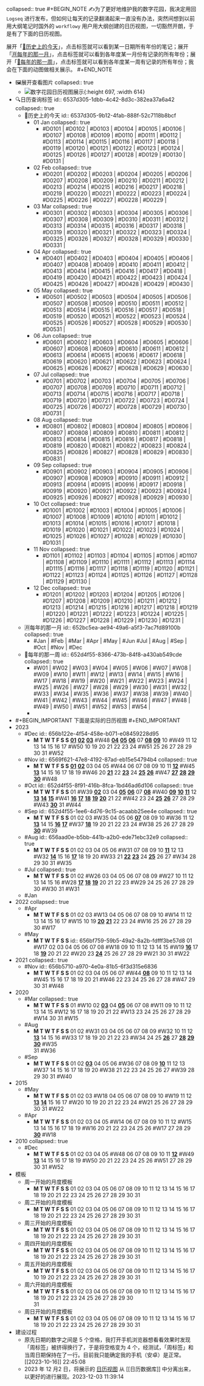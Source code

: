 collapsed:: true
#+BEGIN_NOTE
✍为了更好地维护我的数字花园，我决定用回 `Logseq` 进行发布，但如何让每天的记录翻涌起来一直没有办法，突然间想到以前用大纲笔记时国外的 `workflowy` 用户用大纲创建的日历视图，一切豁然开朗，于是有了下面的日历视图。

展开「[📆历史上的今天](((6537d305-9b12-4fab-888f-52c7118b8bcf)))」，点击标签就可以看到某一日期所有年份的笔记；展开「[🈷每年的那一月](((652bc5ea-ae94-49a6-a5f3-7ac7fd89100b)))」，点击标签就可以看到各年度某一月份有记录的所有年份；展开「[🌠每年的那一周](((652d4f55-8366-473b-84f8-a430ab549cde)))」，点击标签就可以看到各年度某一周有记录的所有年份；我会在下面的动图做相关展示。
#+END_NOTE

- 🖼展开查看图片
  collapsed:: true
	- ![数字花园日历视图展示](https://cdn.jsdelivr.net/gh/wanghusw/Pic//DigitalGarden/数字花园日历视图展示.gif){:height 697, :width 614}
- 🔍日历查询标签
  id:: 6537d305-1dbb-4c42-8d3c-382ea37a6a42
  collapsed:: true
	- 📆历史上的今天
	  id:: 6537d305-9b12-4fab-888f-52c7118b8bcf
		- 01 Jan
		  collapsed:: true
			- #D0101 | #D0102 | #D0103 | #D0104 | #D0105 | 
			  #D0106 | #D0107 | #D0108 | #D0109 | #D0110 | 
			  #D0111 | #D0112 | #D0113 | #D0114 | #D0115 | 
			  #D0116 | #D0117 | #D0118 | #D0119 | #D0120 | 
			  #D0121 | #D0122 | #D0123 | #D0124 | #D0125 | 
			  #D0126 | #D0127 | #D0128 | #D0129 | #D0130 |
			  #D0131 |
		- 02 Feb
		  collapsed:: true
			- #D0201 | #D0202 | #D0203 | #D0204 | #D0205 | 
			  #D0206 | #D0207 | #D0208 | #D0209 | #D0210 | 
			  #D0211 | #D0212 | #D0213 | #D0214 | #D0215 | 
			  #0D216 | #D0217 | #D0218 | #D0219 | #D0220 |
			  #D0221 | #D0222 | #D0223 | #D0224 | #D0225 | 
			  #D0226 | #D0227 | #D0228 | #D0229 |
		- 03 Mar
		  collapsed:: true
			- #D0301 | #D0302 | #D0303 | #D0304 | #D0305 | 
			  #D0306 | #D0307 | #D0308 | #D0309 | #D0310 | 
			  #D0311 | #D0312 | #D0313 | #D0314 | #D0315 | 
			  #D0316 | #D0317 | #D0318 | #D0319 | #D0320 | 
			  #D0321 | #D0322 | #D0323 | #D0324 | #D0325 | 
			  #D0326 | #D0327 | #D0328 | #D0329 | #D0330 | 
			  #D0331 |
		- 04 Apr
		  collapsed:: true
			- #D0401 | #D0402 | #D0403 | #D0404 | #D0405 | 
			  #D0406 | #D0407 | #D0408 | #D0409 | #D0410 | 
			  #D0411 | #D0412 | #D0413 | #D0414 | #D0415 | 
			  #D0416 | #D0417 | #D0418 | #D0419 | #D0420 | 
			  #D0421 | #D0422 | #D0423 | #D0424 | #D0425 | 
			  #D0426 | #D0427 | #D0428 | #D0429 | #D0430 |
		- 05 May
		  collapsed:: true
			- #D0501 | #D0502 | #D0503 | #D0504 | #D0505 | 
			  #D0506 | #D0507 | #D0508 | #D0509 | #D0510 | 
			  #D0511 | #D0512 | #D0513 | #D0514 | #D0515 | 
			  #D0516 | #D0517 | #D0518 | #D0519 | #D0520 | 
			  #D0521 | #D0522 | #D0523 | #D0524 | #D0525 | 
			  #D0526 | #D0527 | #D0528 | #D0529 | #D0530 | 
			  #D0531 |
		- 06 Jun
		  collapsed:: true
			- #D0601 | #D0602 | #D0603 | #D0604 | #D0605 | 
			  #D0606 | #D0607 | #D0608 | #D0609 | #D0610 | 
			  #D0611 | #D0612 | #D0613 | #D0614 | #D0615 | 
			  #D0616 | #D0617 | #D0618 | #D0619 | #D0620 |
			  #D0621 | #D0622 | #D0623 | #D0624 | #D0625 | 
			  #D0626 | #D0627 | #D0628 | #D0629 | #D0630 |
		- 07 Jul
		  collapsed:: true
			- #D0701 | #D0702 | #D0703 | #D0704 | #D0705 | 
			  #D0706 | #D0707 | #D0708 | #D0709 | #D0710 | 
			  #D0711 | #D0712 | #D0713 | #D0714 | #D0715 | 
			  #D0716 | #D0717 | #D0718 | #D0719 | #D0720 | 
			  #D0721 | #D0722 | #D0723 | #D0724 | #D0725 | 
			  #D0726 | #D0727 | #D0728 | #D0729 | #D0730 | 
			  #D0731 |
		- 08 Aug
		  collapsed:: true
			- #D0801 | #D0802 | #D0803 | #D0804 | #D0805 | 
			  #D0806 | #D0807 | #D0808 | #D0809 | #D0810 | 
			  #D0811 | #D0812 | #D0813 | #D0814 | #D0815 | 
			  #D0816 | #D0817 | #D0818 | #D0819 | #D0820 | 
			  #D0821 | #D0822 | #D0823 | #D0824 | #D0825 | 
			  #D0826 | #D0827 | #D0828 | #D0829 | #D0830 | 
			  #D0831 |
		- 09 Sep
		  collapsed:: true
			- #D0901 | #D0902 | #D0903 | #D0904 | #D0905 | 
			  #D0906 | #D0907 | #D0908 | #D0909 | #D0910 | 
			  #D0911 | #D0912 | #D0913 | #D0914 | #D0915 | 
			  #D0916 | #D0917 | #D0918 | #D0919 | #D0920 | 
			  #D0921 | #D0922 | #D0923 | #D0924 | #D0925 | 
			  #D0926 | #D0927 | #D0928 | #D0929 | #D0930 |
		- 10 Oct
		  collapsed:: true
			- #D1001 | #D1002 | #D1003 | #D1004 | #D1005 | 
			  #D1006 | #D1007 | #D1008 | #D1009 | #D1010 | 
			  #D1011 | #D1012 | #D1013 | #D1014 | #D1015 | 
			  #D1016 | #D1017 | #D1018 | #D1019 | #D1020 | 
			  #D1021 | #D1022 | #D1023 | #D1024 | #D1025 | 
			  #D1026 | #D1027 | #D1028 | #D1029 | #D1030 | 
			  #D1031 |
		- 11 Nov
		  collapsed:: true
			- #D1101 | #D1102 | #D1103 | #D1104 | #D1105 | 
			  #D1106 | #D1107 | #D1108 | #D1109 | #D1110 | 
			  #D1111 | #D1112 | #D1113 | #D1114 | #D1115 | 
			  #D1116 | #D1117 | #D1118 | #D1119 | #D1120 | 
			  #D1121 | #D1122 | #D1123 | #D1124 | #D1125 | 
			  #D1126 | #D1127 | #D1128 | #D1129 | #D1130 |
		- 12 Dec
		  collapsed:: true
			- #D1201 | #D1202 | #D1203 | #D1204 | #D1205 | 
			  #D1206 | #D1207 | #D1208 | #D1209 | #D1210 | 
			  #D1211 | #D1212 | #D1213 | #D1214 | #D1215 | 
			  #D1216 | #D1217 | #D1218 | #D1219 | #D1220 | 
			  #D1221 | #D1222 | #D1223 | #D1224 | #D1225 | 
			  #D1226 | #D1227 | #D1228 | #D1229 | #D1230 | 
			  #D1231 |
	- 🈷每年的那一月
	  id:: 652bc5ea-ae94-49a6-a5f3-7ac7fd89100b
	  collapsed:: true
		- #Jan | #Feb | #Mar | #Apr | #May | #Jun
		  #Jul  | #Aug | #Sep | #Oct | #Nov | #Dec
	- 🌠每年的那一周
	  id:: 652d4f55-8366-473b-84f8-a430ab549cde
	  collapsed:: true
		- #W01 | #W02 | #W03 | #W04 | #W05 | #W06 | 
		  #W07 | #W08 | #W09 | #W10 | #W11 | #W12 | 
		  #W13 | #W14 | #W15 | #W16 | #W17 | #W18 | 
		  #W19 | #W20 | #W21 | #W22 | #W23 | #W24 | 
		  #W25 | #W26 | #W27 | #W28 | #W29 | #W30 | 
		  #W31 | #W32 | #W33 | #W34 | #W35 | #W36 | 
		  #W37 | #W38 | #W39 | #W40 | #W41 | #W42 | 
		  #W43 | #W44 | #W45 | #W46 | #W47 | #W48 | 
		  #W49 | #W50 | #W51 | #W52 | #W53 | #W54 |
		-
- #+BEGIN_IMPORTANT
  下面是实际的日历视图
  #+END_IMPORTANT
- 2023
	- #Dec
	  id:: 656b122e-4f54-458e-b071-e08459228d95
		- **M      T      W      T      F      S       S**
		                                      **[01]([[2023-12-01]])**    **[02]([[2023-12-02]])**    **[03]([[2023-12-03]])** #W48
		  **[04]([[2023-12-04]])**    **[05]([[2023-12-05]])**    **[06]([[2023-12-06]])**    07    **[08]([[2023-12-08]])**    **[09]([[2023-12-09]])**    10 #W49
		  11    12    13    14    15    16    17 #W50
		  10    19    20    21    22    23    24 #W51
		  25    26    27    28    29    30    31 #W52
	- #Nov
	  id:: 6569f621-47e8-4192-87ad-eb15e54794b4
	  collapsed:: true
		- **M      T      W      T      F      S       S**
		                    **[01]([[2023-11-01]])**    **[02]([[2023-11-02]])**    03    04    05 #W44 
		  06    07    08    09    10    11    **[12]([[2023-11-12]])** #W45 
		  **[13]([[2023-11-13]])**    14    15    16    17    18    19 #W46 
		  20    **[21]([[2023-11-21]])**    22    **[23]([[2023-11-23]])**    24    **[25]([[2023-11-25]])**    **[26]([[2023-11-26]])** #W47
		  **[27]([[2023-11-27]])**    **[28]([[2023-11-28]])**    **[29]([[2023-11-29]])**    **[30]([[2023-11-30]])**                            #W48
	- #Oct
	  id:: 652d4f55-8f91-416b-8fca-1bd46ad6d106
	  collapsed:: true
		- **M      T      W      T      F      S       S**
		                                                        01 #W39
		  **[02]([[2023-10-02]])**    03    04    **[05]([[2023-10-05]])**    **[06]([[2023-10-06]])**    07    **[08]([[2023-10-08]])** #W40
		  **[09]([[2023-10-09]])**    **[10]([[2023-10-10]])**    **[11]([[2023-10-11]])**    12    **[13]([[2023-10-13]])**    **[14]([[2023-10-14]])**    **[15]([[2023-10-15]])** #W41
		  **[16]([[2023-10-16]])**    **[17]([[2023-10-17]])**    **[18]([[2023-10-18]])**    **[19]([[2023-10-19]])**    **[20]([[2023-10-20]])**    21    22 #W42
		  23    24    **[25]([[2023-10-25]])**    **[26]([[2023-10-26]])**    27    28    29 #W43
		  **[30]([[2023-10-30]])**    31                                              #W44
	- #Sep
	  id:: 652d4f55-1ee6-4d76-9c15-acaabb25ee4e
	  collapsed:: true
		- **M      T      W      T      F      S       S**
		                                      01    02    03 #W35 
		  04    05    06    **[07]([[2023-09-07]])**    08    09    10 #W36
		  11    12    **[13]([[2023-09-13]])**    14    15    **[16]([[2023-09-16]])**    **[17]([[2023-09-17]])** #W37
		  **[18]([[2023-09-18]])**    19    20    21    22    23    24 #W38
		  25    26    27    28    29    **[30]([[2023-09-30]])**          #W39
	- #Aug
	  id:: 656aad0e-b5bb-441b-a2b0-ede71ebc32e9
	  collapsed:: true
		- **M      T      W      T      F      S       S**
		           01    02    03    04    05    06 #W31
		  07    08    09    10    **[11]([[2023-08-11]])**    12    13 #W32
		  **[14]([[2023-08-14]])**    15    16    **[17]([[2023-08-17]])**    18    19    20 #W33
		  21    **[22]([[2023-08-22]])**    **[23]([[2023-08-23]])**    24    **[25]([[2023-08-25]])**    26    27 #W34
		  28    29    30    31                            #W35
	- #Jul
	  collapsed:: true
		- **M      T      W      T      F      S       S**
		                                               01    02 #W26
		  03    04    05    06    07    08    09 #W27
		  10    11    12    13    14    15    16 #W28
		  **[17]([[2023-07-17]])**    **[18]([[2023-07-18]])**    **[19]([[2023-07-19]])**    20    21    22    23 #W29
		  24    25    26    27    28    29    30 #W30
		  31                                                       #W31
	- #Jan
- 2022
  collapsed:: true
	- #Apr
		- **M      T      W      T      F      S       S**
		                                      01    02    03 #W13
		  04    05    06    07    08    09    10 #W14
		  11    12    13    14    15    16    17 #W15
		  10    19    **[20]([[2022-04-20]])**    **[21]([[2022-04-21]])**    22    23    24 #W16
		  25    26    27    28    29    30          #W17
	- #May
		- **M      T      W      T      F      S       S**
		  id:: 656bf759-59b5-49a2-8a2b-fdfff3be57d8
		                                                        01 #W17
		  02    03    04    05    06    07    08 #W18
		  09    10    11    12    13    14    15 #W19
		  **[16]([[2022-05-16]])**    17    18    **[19]([[2022-05-19]])**    20    21    22 #W20
		  23    **[24]([[2022-05-24]])**    25    26    27    28    29 #W21
		  30    31                                              #W22
- 2021
  collapsed:: true
	- #Nov
	  id:: 656b5710-a970-4e0a-81b5-6f3d315e6836
		- **M      T      W      T      F      S       S**
		  01    02    03    04    05    06    07 #W44
		  **[08]([[2021-11-08]])**    09    10    11    12    13    14 #W45
		  15    16    17    18    19    20    21 #W46
		  22    23    24    25    26    27    28 #W47
		  29    30    31                                     #W48
- 2020
	- #Mar
	  collapsed:: true
		- **M      T      W      T      F      S       S**
		                                                        01 #W10 
		  02    **[03]([[2020-03-03]])**    04    **[05]([[2020-03-05]])**    06    07    08 #W11 
		  09    10    11    12    13    14    15 #W12 
		  16    17    18    19    20    21    22 #W13 
		  23    24    25    26    27    28    29 #W14 
		  30    31                                              #W15
	- #Aug
		- **M      T      W      T      F      S       S**
		                                               01    02 #W31 
		  03    04    05    06    07    08    09 #W32
		  10    11    12    **[13]([[2020-08-13]])**    14    15    16 #W33 
		  17    18    19    20    21    22    23 #W34 
		  24    25    **[26]([[2020-08-26]])**    27    **[28]([[2020-08-28]])**    **[29]([[2020-08-29]])**    **[30]([[2020-08-30]])** #W35     
		  31                                                       #W36
	- #Sep
		- **M      T      W      T      F      S       S**
		           01    02    **[03]([[2020-09-03]])**    04    05    06 #W36
		  07    08    09    **[10]([[2020-09-10]])**    11    12    13 #W37
		  14    15    16    17    18    19    20 #W38
		  21    22    23    24    25    26    27 #W39
		  28    29    30    31                            #W40
- 2015
	- #May
		- **M      T      W      T      F      S       S**
		                                      01    02    03 #W18
		  04    05    06    07    08    09    10 #W19
		  11    12    **[13]([[2015-05-13]])**    **[14]([[2015-05-14]])**    15    16    17 #W20
		  10    19    20    21    22    23    24 #W21
		  25    26    27    28    29    30    31 #W22
	- #Apr
		- **M      T      W      T      F      S       S**
		                    01    02    03    04    05 #W14
		  06    07    08    09    10    11    12 #W15
		  13    14    15    16    17    18    19 #W16
		  20    21    22    23    24    25    26 #W17
		  27    28    29    **[30]([[2015-04-30]])**                            #W18
- 2010
  collapsed:: true
	- #Dec
		- **M      T      W      T      F      S       S**
		                    01    02    03    04    05 #W48
		  06    07    08    09    10    11    **[12]([[2010-12-12]])** #W49
		  **[13]([[2010-12-13]])**    14    15    16    17    18    19 #W50
		  20    21    22    23    24    25    26 #W51
		  27    28    29    30    31                   #W52
- 模板
	- 周一开始的月度模板
		- **M      T      W      T      F      S       S**
		  01    02    03    04    05    06    07
		  08    09    10    11    12    13    14
		  15    16    17    18    19    20    21
		  22    23    24    25    26    27    28
		  29    30    31
	- 周二开始的月度模板
		- **M      T      W      T      F      S       S**
		           01    02    03    04    05    06
		  07    08    09    10    11    12    13
		  14    15    16    17    18    19    20
		  21    22    23    24    25    26    27
		  28    29    30    31
	- 周三开始的月度模板
		- **M      T      W      T      F      S       S**
		                    01    02    03    04    05
		  06    07    08    09    10    11    12
		  13    14    15    16    17    18    19
		  20    21    22    23    24    25    26
		  27    28    29    30    31
	- 周四开始的月度模板
		- **M      T      W      T      F      S       S**
		                             01    02    03    04
		  05    06    07    08    09    10    11
		  12    13    14    15    16    17    18
		  19    20    21    22    23    24    25
		  26    27    28    29    30    31
	- 周五开始的月度模板
		- **M      T      W      T      F      S       S**
		                                      01    02    03
		  04    05    06    07    08    09    10
		  11    12    13    14    15    16    17
		  10    19    20    21    22    23    24
		  25    26    27    28    29    30    31
	- 周六开始的月度模板
		- **M      T      W      T      F      S       S**
		                                               01    02
		  03    04    05    06    07    08    09
		  10    11    12    13    14    15    16
		  17    18    19    20    21    22    23
		  24    25    26    27    28    29    30     
		  31
	- 周日开始的月度模板
		- **M      T      W      T      F      S       S**
		                                                        01
		  02    03    04    05    06    07    08
		  09    10    11    12    13    14    15
		  16    17    18    19    20    21    22
		  23    24    25    26    27    28    29
		  30    31
- 建设过程
	- 原先日期的数字之间是 5 个空格，我打开手机浏览器想看看效果时发现「周标签」被挤得换行了，于是将空格变为 4 个，经测试，「周标签」和当周日期保持在了一行。目前我只能确定我的手机（安卓）是正常。 [[2023-10-16]] 22:45:08
	- 2023 年 12 月2 日，将展示的 [日历视图]([[🗓️日历]]) 从 [[日历数据库]] 中分离出来，以更好的进行展现。2023-12-03 11:39:14